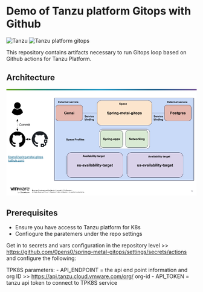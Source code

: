 # Demo of Tanzu platform Gitops with Github

![Tanzu](https://img.shields.io/badge/tanzu-platform-purple.svg)
![Tanzu platform gitops](https://github.com/0pens0/spring-metal-gitops/actions/workflows/gitops.yml/badge.svg)

This repository contains artifacts necessary to run Gitops loop based on Github actions for Tanzu Platform.

## Architecture

![Alt text](https://github.com/0pens0/spring-metal-gitops/blob/master/image.png?raw=true "Spring-metal AI topology")

## Prerequisites
- Ensure you have access to Tanzu platform for K8s
- Confiogure the paratemers under the repo settings

Get in to secrets and vars configuration in the repository level >> https://github.com/0pens0/spring-metal-gitops/settings/secrets/actions and configure the following:

TPK8S parameters:
    - API_ENDPOINT = the api end point information and org ID >> https://api.tanzu.cloud.vmware.com/org/ org-id
    - API_TOKEN = tanzu api token to connect to TPK8S service

